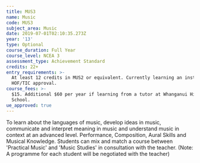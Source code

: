 ```yaml
---
title: MUS3
name: Music
code: MUS3
subject_area: Music
date: 2019-07-01T02:10:35.273Z
year: '13'
type: Optional
course_duration: Full Year
course_level: NCEA 3
assessment_type: Achievement Standard
credits: 22+
entry_requirements: >-
  At least 12 credits in MUS2 or equivalent. Currently learning an instrument or
  HOF/TIC approval.
course_fees: >-
  $15. Additional $60 per year if learning from a tutor at Whanganui High
  School.
ue_approved: true
---
```

To learn about the languages of music, develop ideas in music, communicate and interpret meaning in music and understand music in context at an advanced level. Performance, Composition, Aural Skills and Musical Knowledge. Students can mix and match a course between 'Practical Music' and 'Music Studies' in consultation with the teacher. (Note: A programme for each student will be negotiated with the teacher)
